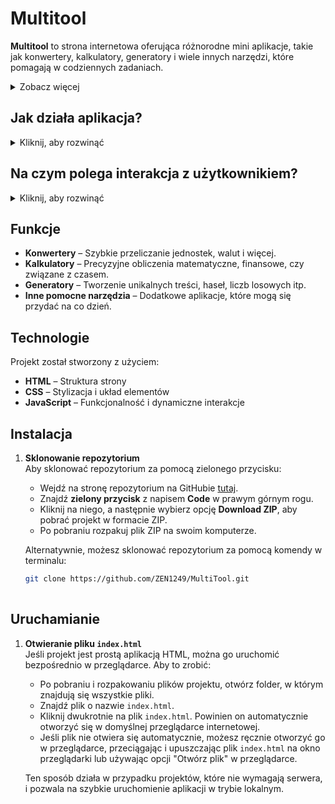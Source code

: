# Multitool

**Multitool** to strona internetowa oferująca różnorodne mini aplikacje, takie jak konwertery, kalkulatory, generatory i wiele innych narzędzi, które pomagają w codziennych zadaniach.

<details>
  <summary>Zobacz więcej</summary>

  **Multitool** to wszechstronny zestaw narzędzi online, który upraszcza wykonywanie codziennych zadań w jednym miejscu. Od podstawowych konwerterów jednostek po zaawansowane kalkulatory finansowe, strona oferuje użytkownikom intuicyjny i szybki dostęp do narzędzi, które mogą być przydatne zarówno w pracy, jak i w życiu codziennym. 

</details>

## Jak działa aplikacja?

<details>
  <summary>Kliknij, aby rozwinąć</summary>

  Aplikacja **Multitool** wykorzystuje **JavaScript**, co pozwala na budowanie interaktywnych komponentów. Każde narzędzie jest osobnym komponentem, który aktualizuje swój stan na podstawie wprowadzonych danych, a wyniki są wyświetlane bez przeładowania strony.
</details>

## Na czym polega interakcja z użytkownikiem?

<details>
  <summary>Kliknij, aby rozwinąć</summary>

  Użytkownik wybiera narzędzie, wprowadza dane i klika przycisk. Aplikacja przetwarza te dane i natychmiastowo wyświetla wyniki, co zapewnia intuicyjność i płynność działania.
</details>


## Funkcje

- **Konwertery** – Szybkie przeliczanie jednostek, walut i więcej.
- **Kalkulatory** – Precyzyjne obliczenia matematyczne, finansowe, czy związane z czasem.
- **Generatory** – Tworzenie unikalnych treści, haseł, liczb losowych itp.
- **Inne pomocne narzędzia** – Dodatkowe aplikacje, które mogą się przydać na co dzień.

## Technologie

Projekt został stworzony z użyciem:

- **HTML** – Struktura strony
- **CSS** – Stylizacja i układ elementów
- **JavaScript** – Funkcjonalność i dynamiczne interakcje

## Instalacja

1. **Sklonowanie repozytorium**  
   Aby sklonować repozytorium za pomocą zielonego przycisku:
   - Wejdź na stronę repozytorium na GitHubie [tutaj](https://github.com/ZEN1249/MultiTool.git).
   - Znajdź **zielony przycisk** z napisem **Code** w prawym górnym rogu.
   - Kliknij na niego, a następnie wybierz opcję **Download ZIP**, aby pobrać projekt w formacie ZIP.
   - Po pobraniu rozpakuj plik ZIP na swoim komputerze.

   Alternatywnie, możesz sklonować repozytorium za pomocą komendy w terminalu:
   ```bash
   git clone https://github.com/ZEN1249/MultiTool.git
  
## Uruchamianie

1. **Otwieranie pliku `index.html`**  
   Jeśli projekt jest prostą aplikacją HTML, można go uruchomić bezpośrednio w przeglądarce. Aby to zrobić:
   - Po pobraniu i rozpakowaniu plików projektu, otwórz folder, w którym znajdują się wszystkie pliki.
   - Znajdź plik o nazwie `index.html`.
   - Kliknij dwukrotnie na plik `index.html`. Powinien on automatycznie otworzyć się w domyślnej przeglądarce internetowej.
   - Jeśli plik nie otwiera się automatycznie, możesz ręcznie otworzyć go w przeglądarce, przeciągając i upuszczając plik `index.html` na okno przeglądarki lub używając opcji "Otwórz plik" w przeglądarce.

   Ten sposób działa w przypadku projektów, które nie wymagają serwera, i pozwala na szybkie uruchomienie aplikacji w trybie lokalnym.
